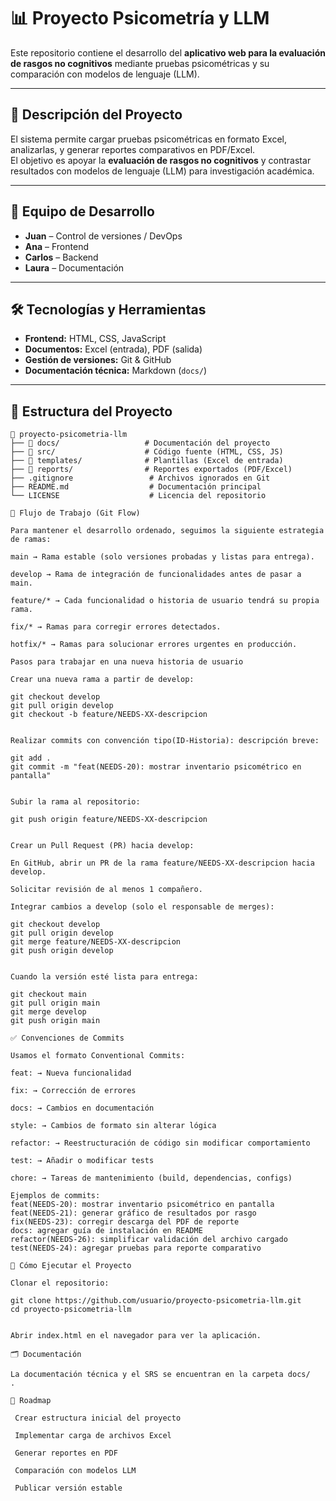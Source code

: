 # 📊 Proyecto Psicometría y LLM

Este repositorio contiene el desarrollo del **aplicativo web para la evaluación de rasgos no cognitivos** 
mediante pruebas psicométricas y su comparación con modelos de lenguaje (LLM).  

---

## 📖 Descripción del Proyecto

El sistema permite cargar pruebas psicométricas en formato Excel, analizarlas, 
y generar reportes comparativos en PDF/Excel.  
El objetivo es apoyar la **evaluación de rasgos no cognitivos** y contrastar 
resultados con modelos de lenguaje (LLM) para investigación académica.  

---

## 👥 Equipo de Desarrollo

- **Juan** – Control de versiones / DevOps  
- **Ana** – Frontend  
- **Carlos** – Backend  
- **Laura** – Documentación  

---

## 🛠️ Tecnologías y Herramientas

- **Frontend:** HTML, CSS, JavaScript  
- **Documentos:** Excel (entrada), PDF (salida)  
- **Gestión de versiones:** Git & GitHub  
- **Documentación técnica:** Markdown (`docs/`)  

---

## 📂 Estructura del Proyecto

```plaintext
📂 proyecto-psicometria-llm
├── 📂 docs/                   # Documentación del proyecto
├── 📂 src/                    # Código fuente (HTML, CSS, JS)
├── 📂 templates/              # Plantillas (Excel de entrada)
├── 📂 reports/                # Reportes exportados (PDF/Excel)
├── .gitignore                 # Archivos ignorados en Git
├── README.md                  # Documentación principal
└── LICENSE                    # Licencia del repositorio

🔄 Flujo de Trabajo (Git Flow)

Para mantener el desarrollo ordenado, seguimos la siguiente estrategia de ramas:

main → Rama estable (solo versiones probadas y listas para entrega).

develop → Rama de integración de funcionalidades antes de pasar a main.

feature/* → Cada funcionalidad o historia de usuario tendrá su propia rama.

fix/* → Ramas para corregir errores detectados.

hotfix/* → Ramas para solucionar errores urgentes en producción.

Pasos para trabajar en una nueva historia de usuario

Crear una nueva rama a partir de develop:

git checkout develop
git pull origin develop
git checkout -b feature/NEEDS-XX-descripcion


Realizar commits con convención tipo(ID-Historia): descripción breve:

git add .
git commit -m "feat(NEEDS-20): mostrar inventario psicométrico en pantalla"


Subir la rama al repositorio:

git push origin feature/NEEDS-XX-descripcion


Crear un Pull Request (PR) hacia develop:

En GitHub, abrir un PR de la rama feature/NEEDS-XX-descripcion hacia develop.

Solicitar revisión de al menos 1 compañero.

Integrar cambios a develop (solo el responsable de merges):

git checkout develop
git pull origin develop
git merge feature/NEEDS-XX-descripcion
git push origin develop


Cuando la versión esté lista para entrega:

git checkout main
git pull origin main
git merge develop
git push origin main

✅ Convenciones de Commits

Usamos el formato Conventional Commits:

feat: → Nueva funcionalidad

fix: → Corrección de errores

docs: → Cambios en documentación

style: → Cambios de formato sin alterar lógica

refactor: → Reestructuración de código sin modificar comportamiento

test: → Añadir o modificar tests

chore: → Tareas de mantenimiento (build, dependencias, configs)

Ejemplos de commits:
feat(NEEDS-20): mostrar inventario psicométrico en pantalla
feat(NEEDS-21): generar gráfico de resultados por rasgo
fix(NEEDS-23): corregir descarga del PDF de reporte
docs: agregar guía de instalación en README
refactor(NEEDS-26): simplificar validación del archivo cargado
test(NEEDS-24): agregar pruebas para reporte comparativo

🚀 Cómo Ejecutar el Proyecto

Clonar el repositorio:

git clone https://github.com/usuario/proyecto-psicometria-llm.git
cd proyecto-psicometria-llm


Abrir index.html en el navegador para ver la aplicación.

🗂️ Documentación

La documentación técnica y el SRS se encuentran en la carpeta docs/
.

📅 Roadmap

 Crear estructura inicial del proyecto

 Implementar carga de archivos Excel

 Generar reportes en PDF

 Comparación con modelos LLM

 Publicar versión estable